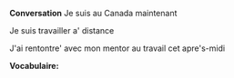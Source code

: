 **Conversation**
Je suis au Canada maintenant

Je suis travailler a' distance 

J'ai rentontre' avec mon mentor au travail cet apre's-midi

**Vocabulaire:**
